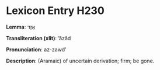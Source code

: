 # Lexicon Entry H230

**Lemma**: אֲזָד

**Transliteration (xlit)**: ʼăzâd

**Pronunciation**: az-zawd'

**Description**:
(Aramaic) of uncertain derivation; firm; be gone.
